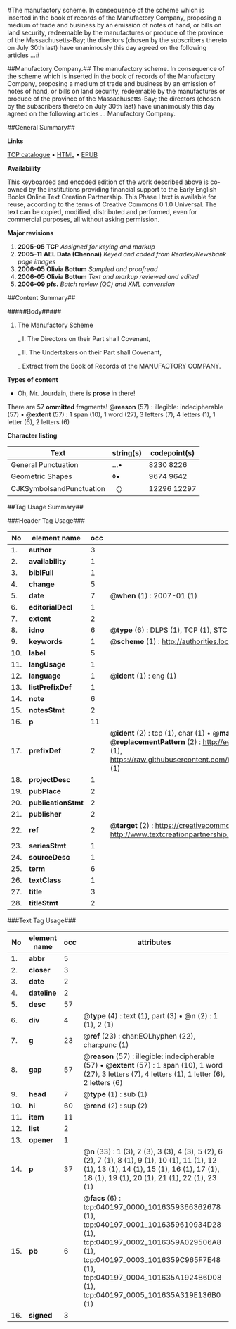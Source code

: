 #The manufactory scheme. In consequence of the scheme which is inserted in the book of records of the Manufactory Company, proposing a medium of trade and business by an emission of notes of hand, or bills on land security, redeemable by the manufactures or produce of the province of the Massachusetts-Bay; the directors (chosen by the subscribers thereto on July 30th last) have unanimously this day agreed on the following articles ...#

##Manufactory Company.##
The manufactory scheme. In consequence of the scheme which is inserted in the book of records of the Manufactory Company, proposing a medium of trade and business by an emission of notes of hand, or bills on land security, redeemable by the manufactures or produce of the province of the Massachusetts-Bay; the directors (chosen by the subscribers thereto on July 30th last) have unanimously this day agreed on the following articles ...
Manufactory Company.

##General Summary##

**Links**

[TCP catalogue](http://www.ota.ox.ac.uk/tcp/)  • 
[HTML](http://tei.it.ox.ac.uk/tcp/Texts-HTML/free/N30/N30255.html)  • 
[EPUB](http://tei.it.ox.ac.uk/tcp/Texts-EPUB/free/N30/N30255.epub)

**Availability**

This keyboarded and encoded edition of the
	       work described above is co-owned by the institutions
	       providing financial support to the Early English Books
	       Online Text Creation Partnership. This Phase I text is
	       available for reuse, according to the terms of Creative
	       Commons 0 1.0 Universal. The text can be copied,
	       modified, distributed and performed, even for
	       commercial purposes, all without asking permission.

**Major revisions**

1. __2005-05__ __TCP__ *Assigned for keying and markup*
1. __2005-11__ __AEL Data (Chennai)__ *Keyed and coded from Readex/Newsbank page images*
1. __2006-05__ __Olivia Bottum__ *Sampled and proofread*
1. __2006-05__ __Olivia Bottum__ *Text and markup reviewed and edited*
1. __2006-09__ __pfs.__ *Batch review (QC) and XML conversion*

##Content Summary##

#####Body#####

1. The Manufactory Scheme

    _ I. The Directors on their Part shall Covenant,

    _ II. The Undertakers on their Part shall Covenant,

    _ Extract from the Book of Records of the MANUFACTORY COMPANY.

**Types of content**

  * Oh, Mr. Jourdain, there is **prose** in there!

There are 57 **ommitted** fragments! 
 @__reason__ (57) : illegible: indecipherable (57)  •  @__extent__ (57) : 1 span (10), 1 word (27), 3 letters (7), 4 letters (1), 1 letter (6), 2 letters (6)

**Character listing**


|Text|string(s)|codepoint(s)|
|---|---|---|
|General Punctuation|…•|8230 8226|
|Geometric Shapes|◊▪|9674 9642|
|CJKSymbolsandPunctuation|〈〉|12296 12297|

##Tag Usage Summary##

###Header Tag Usage###

|No|element name|occ|attributes|
|---|---|---|---|
|1.|__author__|3||
|2.|__availability__|1||
|3.|__biblFull__|1||
|4.|__change__|5||
|5.|__date__|7| @__when__ (1) : 2007-01 (1)|
|6.|__editorialDecl__|1||
|7.|__extent__|2||
|8.|__idno__|6| @__type__ (6) : DLPS (1), TCP (1), STC (1), NOTIS (1), IMAGE-SET (1), EVANS-CITATION (1)|
|9.|__keywords__|1| @__scheme__ (1) : http://authorities.loc.gov/ (1)|
|10.|__label__|5||
|11.|__langUsage__|1||
|12.|__language__|1| @__ident__ (1) : eng (1)|
|13.|__listPrefixDef__|1||
|14.|__note__|6||
|15.|__notesStmt__|2||
|16.|__p__|11||
|17.|__prefixDef__|2| @__ident__ (2) : tcp (1), char (1)  •  @__matchPattern__ (2) : ([0-9\-]+):([0-9IVX]+) (1), (.+) (1)  •  @__replacementPattern__ (2) : http://eebo.chadwyck.com/downloadtiff?vid=$1&page=$2 (1), https://raw.githubusercontent.com/textcreationpartnership/Texts/master/tcpchars.xml#$1 (1)|
|18.|__projectDesc__|1||
|19.|__pubPlace__|2||
|20.|__publicationStmt__|2||
|21.|__publisher__|2||
|22.|__ref__|2| @__target__ (2) : https://creativecommons.org/publicdomain/zero/1.0/ (1), http://www.textcreationpartnership.org/docs/. (1)|
|23.|__seriesStmt__|1||
|24.|__sourceDesc__|1||
|25.|__term__|6||
|26.|__textClass__|1||
|27.|__title__|3||
|28.|__titleStmt__|2||


###Text Tag Usage###

|No|element name|occ|attributes|
|---|---|---|---|
|1.|__abbr__|5||
|2.|__closer__|3||
|3.|__date__|2||
|4.|__dateline__|2||
|5.|__desc__|57||
|6.|__div__|4| @__type__ (4) : text (1), part (3)  •  @__n__ (2) : 1 (1), 2 (1)|
|7.|__g__|23| @__ref__ (23) : char:EOLhyphen (22), char:punc (1)|
|8.|__gap__|57| @__reason__ (57) : illegible: indecipherable (57)  •  @__extent__ (57) : 1 span (10), 1 word (27), 3 letters (7), 4 letters (1), 1 letter (6), 2 letters (6)|
|9.|__head__|7| @__type__ (1) : sub (1)|
|10.|__hi__|60| @__rend__ (2) : sup (2)|
|11.|__item__|11||
|12.|__list__|2||
|13.|__opener__|1||
|14.|__p__|37| @__n__ (33) : 1 (3), 2 (3), 3 (3), 4 (3), 5 (2), 6 (2), 7 (1), 8 (1), 9 (1), 10 (1), 11 (1), 12 (1), 13 (1), 14 (1), 15 (1), 16 (1), 17 (1), 18 (1), 19 (1), 20 (1), 21 (1), 22 (1), 23 (1)|
|15.|__pb__|6| @__facs__ (6) : tcp:040197_0000_1016359366362678 (1), tcp:040197_0001_1016359610934D28 (1), tcp:040197_0002_1016359A029506A8 (1), tcp:040197_0003_1016359C965F7E48 (1), tcp:040197_0004_101635A1924B6D08 (1), tcp:040197_0005_101635A319E136B0 (1)|
|16.|__signed__|3||
